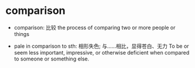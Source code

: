 # comparison

- comparison: 比较 the process of comparing two or more people or things

- pale in comparison to sth: 相形失色; 与……相比，显得苍白、无力 To be or seem less important, impressive, or otherwise deficient when compared to someone or something else.
